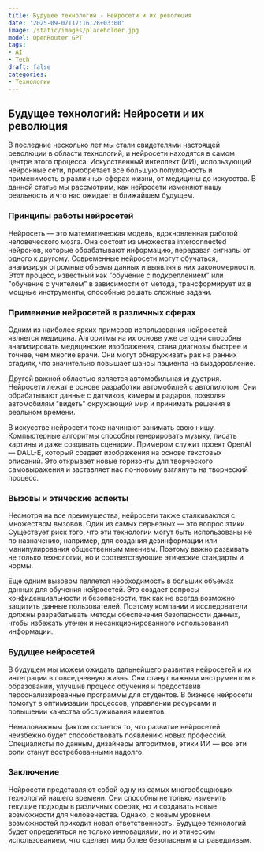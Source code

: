 ```yaml
---
title: Будущее технологий - Нейросети и их революция
date: '2025-09-07T17:16:26+03:00'
image: /static/images/placeholder.jpg
model: OpenRouter GPT
tags:
- AI
- Tech
draft: false
categories:
- Технологии
---
```


## Будущее технологий: Нейросети и их революция

В последние несколько лет мы стали свидетелями настоящей революции в области технологий, и нейросети находятся в самом центре этого процесса. Искусственный интеллект (ИИ), использующий нейронные сети, приобретает все большую популярность и применимость в различных сферах жизни, от медицины до искусства. В данной статье мы рассмотрим, как нейросети изменяют нашу реальность и что нас ожидает в ближайшем будущем.

### Принципы работы нейросетей

Нейросеть — это математическая модель, вдохновленная работой человеческого мозга. Она состоит из множества interconnected нейронов, которые обрабатывают информацию, передавая сигналы от одного к другому. Современные нейросети могут обучаться, анализируя огромные объемы данных и выявляя в них закономерности. Этот процесс, известный как "обучение с подкреплением" или "обучение с учителем" в зависимости от метода, трансформирует их в мощные инструменты, способные решать сложные задачи.

### Применение нейросетей в различных сферах

Одним из наиболее ярких примеров использования нейросетей является медицина. Алгоритмы на их основе уже сегодня способны анализировать медицинские изображения, ставя диагнозы быстрее и точнее, чем многие врачи. Они могут обнаруживать рак на ранних стадиях, что значительно повышает шансы пациента на выздоровление.

Другой важной областью является автомобильная индустрия. Нейросети лежат в основе разработки автомобилей с автопилотом. Они обрабатывают данные с датчиков, камеры и радаров, позволяя автомобилям "видеть" окружающий мир и принимать решения в реальном времени.

В искусстве нейросети тоже начинают занимать свою нишу. Компьютерные алгоритмы способны генерировать музыку, писать картины и даже создавать сценарии. Примером служит проект OpenAI — DALL-E, который создает изображения на основе текстовых описаний. Это открывает новые горизонты для творческого самовыражения и заставляет нас по-новому взглянуть на творческий процесс.

### Вызовы и этические аспекты

Несмотря на все преимущества, нейросети также сталкиваются с множеством вызовов. Один из самых серьезных — это вопрос этики. Существует риск того, что эти технологии могут быть использованы не по назначению, например, для создания дезинформации или манипулирования общественным мнением. Поэтому важно развивать не только технологии, но и соответствующие этические стандарты и нормы.

Еще одним вызовом является необходимость в больших объемах данных для обучения нейросетей. Это создает вопросы конфиденциальности и безопасности, так как не всегда возможно защитить данные пользователей. Поэтому компании и исследователи должны разрабатывать методы обеспечения безопасности данных, чтобы избежать утечек и несанкционированного использования информации.

### Будущее нейросетей

В будущем мы можем ожидать дальнейшего развития нейросетей и их интеграции в повседневную жизнь. Они станут важным инструментом в образовании, улучшив процесс обучения и предоставив персонализированные программы для студентов. В бизнесе нейросети помогут в оптимизации процессов, управлении ресурсами и повышении качества обслуживания клиентов.

Немаловажным фактом остается то, что развитие нейросетей неизбежно будет способствовать появлению новых профессий. Специалисты по данным, дизайнеры алгоритмов, этики ИИ — все эти роли станут востребованными надолго.

### Заключение

Нейросети представляют собой одну из самых многообещающих технологий нашего времени. Они способны не только изменить текущие подходы в различных сферах, но и создавать новые возможности для человечества. Однако, с новым уровнем возможностей приходит новая ответственность. Будущее технологий будет определяться не только инновациями, но и этическим использованием, что сделает мир более безопасным и справедливым.
